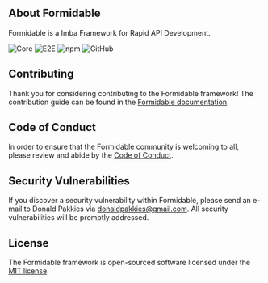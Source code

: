 ## About Formidable
Formidable is a Imba Framework for Rapid API Development.

![Core](https://github.com/formidablejs/framework/actions/workflows/0-core-test.yml/badge.svg)
![E2E](https://github.com/formidablejs/framework/actions/workflows/1-e2e-test.yml/badge.svg)
![npm](https://img.shields.io/npm/v/@formidablejs/framework)
![GitHub](https://img.shields.io/github/license/formidablejs/framework)

## Contributing

Thank you for considering contributing to the Formidable framework! The contribution guide can be found in the [Formidable documentation](https://www.formidablejs.org/docs/contributions).

## Code of Conduct

In order to ensure that the Formidable community is welcoming to all, please review and abide by the [Code of Conduct](https://www.formidablejs.org/docs/contributions#code-of-conduct).

## Security Vulnerabilities

If you discover a security vulnerability within Formidable, please send an e-mail to Donald Pakkies via [donaldpakkies@gmail.com](mailto:donaldpakkies@gmail.com). All security vulnerabilities will be promptly addressed.

## License

The Formidable framework is open-sourced software licensed under the [MIT license](https://opensource.org/licenses/MIT).

